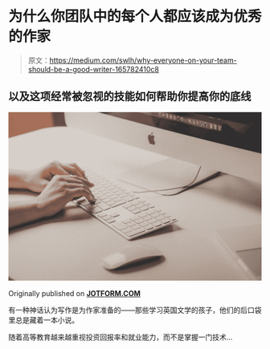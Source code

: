 # 为什么你团队中的每个人都应该成为优秀的作家

> 原文：<https://medium.com/swlh/why-everyone-on-your-team-should-be-a-good-writer-165782410c8>

## 以及这项经常被忽视的技能如何帮助你提高你的底线

![](img/f2db64cbdd18acb27abfb4c65a07ade7.png)

Originally published on [**JOTFORM.COM**](https://www.jotform.com/blog/write-well/)

有一种神话认为写作是为作家准备的——那些学习英国文学的孩子，他们的后口袋里总是藏着一本小说。

随着高等教育越来越重视投资回报率和就业能力，而不是掌握一门技术…